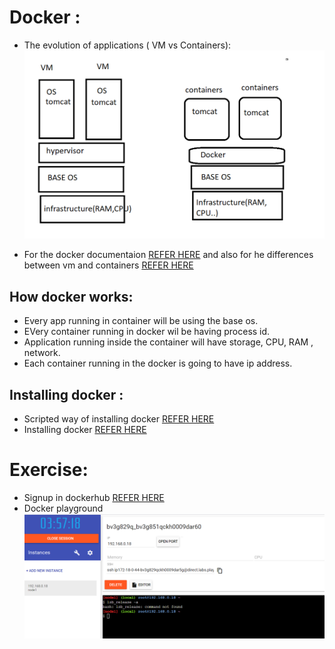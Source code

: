# Docker :
 * The evolution of applications ( VM vs Containers):
 ![preview](../images/Docker1.png)

* For the docker documentaion [REFER HERE](https://docs.docker.com/) and also for he differences between vm and containers [REFER HERE](https://docs.docker.com/get-started/)

## How docker works:
* Every app running in container will be using the base os.
* EVery container running in docker wil be having process id.
* Application running inside the container will have storage, CPU, RAM , network.
* Each container running in the docker is going to have ip address.

## Installing docker :
* Scripted way of installing docker [REFER HERE](https://get.docker.com/)
* Installing docker [REFER HERE](https://docs.docker.com/engine/install/ubuntu/)

# Exercise:
* Signup in dockerhub [REFER HERE](https://docs.docker.com/engine/install/ubuntu/)
* Docker playground     
 ![preview](../images/Docker2.png)